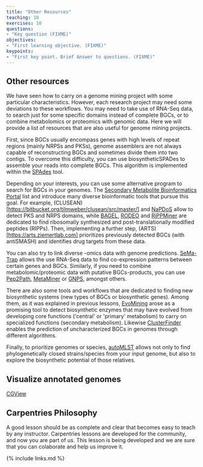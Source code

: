 ```yaml
---
title: "Other Resources"
teaching: 10
exercises: 10
questions:
- "Key question (FIXME)"
objectives:
- "First learning objective. (FIXME)"
keypoints:
- "First key point. Brief Answer to questions. (FIXME)"
---
```

## Other resources

We have seen how to carry on a genome mining project with some particular characteristics. However, each research project may need some deviations to these workflows. You may need to take use of RNA-Seq data, to search just for some specific domains instead of complete BGCs, or to combine metabolomics or proteomics with genomic data. Here we will provide a list of resources that are also useful for genome mining projects.

First, since BGCs usually encompass genes with high levels of repeat regions (mainly NRPSs and PKSs), genome assemblers are not always capable of reconstructing BGCs and sometimes divide them into two contigs. To overcome this difficulty, you can use biosyntheticSPADes to assemble your reads into complete BGCs. This algorithm is implemented within the [SPAdes](https://github.com/ablab/spades) tool.

Depending on your interests, you can use some alternative program to search for BGCs in your genomes. The [Secondary Metabolite Bioinformatics Portal](https://www.secondarymetabolites.org/) list and introduce many diverse bioinformatic tools that pursue this goal. For example, (CLUSEAN)[https://bitbucket.org/tilmweber/clusean/src/master/] and [NaPDoS](https://npdomainseeker.sdsc.edu/) allow to detect PKS and NRPS domains, while [BAGEL](http://bagel4.molgenrug.nl/), [RODEO](http://www.ripp.rodeo/) and [RiPPMiner](http://www.nii.ac.in/~priyesh/lantipepDB/new_predictions/index.php) are dedicated to find ribosomally synthesized and post-translationally modified peptides (RIPPs). Then, implementing a further step, (ARTS)[https://arts.ziemertlab.com] prioritizes previously detected BGCs (with antiSMASH) and identifies drug targets from these data.

You can also try to link diverse -omics data with genome predictions. [SeMa-Trap](https://sema-trap.ziemertlab.com/) allows the use RNA-Seq data to find co-expression patterns between certain genes and BGCs. Similarly, if you need to combine metabolomic/proteomic data with putative BGCs-products, you can use [Pep2Path](http://pep2path.sourceforge.net), [MetaMiner](https://github.com/mohimanilab/MetaMiner) or [GNPS](https://gnps.ucsd.edu/ProteoSAFe/static/gnps-splash.jsp?redirect=auth), amongst others. 

There are also some tools and workflows that are dedicated to finding new biosynthetic systems (new types of BGCs or biosynthetic genes). Among them, as it was explained in previous lessons, [EvoMining](https://github.com/nselem/evomining) arose as a promising tool to detect biosynthetic enzymes that may have evolved from developing core functions ('central' or 'primary' metabolism) to carry on specialized functions (secondary metabolism). Likewise [ClusterFinder](https://github.com/petercim/ClusterFinder) enables the prediction of uncharacterized BGCs in genomes through different algorithms.

Finally, to prioritize genomes or species, [autoMLST](https://automlst.ziemertlab.com/) allows not only to find phylogenetically closed strains/species from your input genome, but also to explore the biosynthetic potential of those relatives. 

## Visualize annotated genomes  
[CGView](https://github.com/paulstothard/cgview)

## Carpentries Philosophy
A good lesson should be as complete and clear that becomes easy to teach by any instructor. 
Carpentries lessons are developed for the community, and now you are part of us. 
This lesson is being developed and we are sure that you can colaborate and help us improve it.

{% include links.md %}

